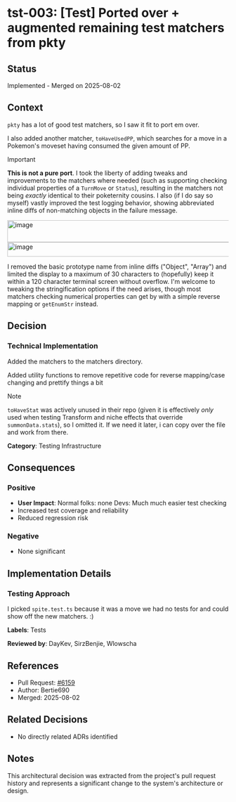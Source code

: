 # tst-003: [Test] Ported over + augmented remaining test matchers from pkty

## Status
Implemented - Merged on 2025-08-02

## Context
`pkty` has a lot of good test matchers, so I saw it fit to port em over.

I also added another matcher, `toHaveUsedPP`, which searches for a move in a Pokemon's moveset having consumed the given amount of PP.

> [!IMPORTANT]
> **This is not a pure port**. I took the liberty of adding tweaks and improvements to the matchers where needed (such as supporting checking individual properties of a `TurnMove` or `Status`), resulting in the matchers not being _exactly_ identical to their poketernity cousins.
> I also (if I do say so myself) vastly improved the test logging behavior, showing abbreviated inline diffs of non-matching objects in the failure message.
<img width="1694" height="50" alt="image" src="https://github.com/user-attachments/assets/56595280-1687-46f1-8eb9-9f3a9d778e14" />
<img width="1061" height="33" alt="image" src="https://github.com/user-attachments/assets/e5fb6606-852a-4d2d-8ffa-975117886fe8" />

I removed the basic prototype name from inline diffs ("Object", "Array") and limited the display to a maximum of 30 characters to (hopefully) keep it within a 120 character terminal screen without overflow.
I'm welcome to tweaking the stringification options if the need arises, though most matchers checking numerical properties can get by with a simple reverse mapping or `getEnumStr` instead.

## Decision
### Technical Implementation
Added the matchers to the matchers directory.

Added utility functions to remove repetitive code for reverse mapping/case changing and prettify things a bit

> [!NOTE]
> `toHaveStat` was actively unused in their repo (given it is effectively _only_ used when testing Transform and niche effects that override `summonData.stats`), so I omitted it.
> If we need it later, i can copy over the file and work from there.

**Category**: Testing Infrastructure

## Consequences

### Positive
- **User Impact**: Normal folks: none
Devs: Much much easier test checking
- Increased test coverage and reliability
- Reduced regression risk

### Negative
- None significant

## Implementation Details
### Testing Approach
I picked `spite.test.ts` because it was a move we had no tests for and could show off the new matchers. :)

**Labels**: Tests

**Reviewed by**: DayKev, SirzBenjie, Wlowscha

## References
- Pull Request: [#6159](https://github.com/pagefaultgames/pokerogue/pull/6159)
- Author: Bertie690
- Merged: 2025-08-02

## Related Decisions
- No directly related ADRs identified

## Notes
This architectural decision was extracted from the project's pull request history and represents a significant change to the system's architecture or design.
